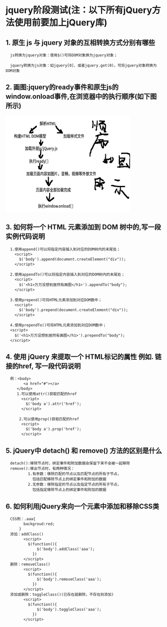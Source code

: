 # jquery阶段测试(注：以下所有jQuery方法使用前要加上jQuery库)
## 1. 原生 js 与 jquery 对象的互相转换方式分别有哪些
```
  js转换为jquery对象：使用$()可将DOM对象换为jquery对象；

  jquery转换为js对象：如jquery[0]、或者jquery.get(0)，可将jquery对象转换为DOM对象
```

## 2. 画图:jquery的ready事件和原生js的window.onload事件,在浏览器中的执行顺序(如下图所示)

<img src="./02.png" width=400 height=310>


## 3. 如何将一个 HTML 元素添加到 DOM 树中的,写一段实例代码说明
```
  1.使用append()可以将指定内容插入到对应的DOM树内的末尾处；
    <script>
      $('body').append(document.createElement("div"));
    </script>

  2.使用appendTo()可以将指定内容插入到对应的DOM树内的末尾处；
    <script>
      $('<h1>万万没想到居然有画图</h1>').appendTo("body");
    </script>

  3.使用prepend()可将HTML元素添加到对应DOM数中；
    <script>
      $('body').prepend(document.createElement("div"));
    </script>

  4.使用prependTo()可将HTML元素添加到对应DOM数中；
  <script>
    $('<h1>万万没想到居然有画图</h1>').prependTo("body");
  </script>
```

## 4. 使用 jQuery 来提取一个 HTML标记的属性 例如. 链接的href, 写一段代码说明
```
  例：<body>
        <a href="#"></a>
     </body>
     1.可以使用attr()获取匹配的href
       <script>
         $('body a').attr('href');
       </script>

      2.可以使用prop()获取匹配的href
       <script>
         $('body a').prop('href');
       </script>
```

## 5. jQuery中 detach() 和 remove() 方法的区别是什么
```
  detach():移除节点时，绑定事件和附加数据会保留下来不会被一起移除
  remove():移出节点时，有两种情况：
          1.有参数：移除匹配的节点以及匹配节点的所有子节点，
            包括匹配移除节点上的绑定事件和附加的数据
          2.无参数：移除指定的节点以及指定节点的所有子节点，
            包括指定移除节点上的绑定事件和附加的数据
```

## 6. 如何利用jQuery来向一个元素中添加和移除CSS类
```
  CSS例：.aaa{
        backgroud:red;
      }
  添加：addClass()
        <script>
          $(function(){
              $('body').addClass('aaa');
            })
        </script>
  删除：removeClass()
        <script>
          $(function(){
              $('body').removeClass('aaa');
            })
        </script>
  添加或删除：toggleClass()(已存在就删除，不存在则添加)
        <script>
          $(function(){
              $('body').toggleClass('aaa');
            })
        </script>
```

